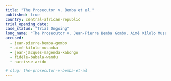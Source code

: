```yaml
---
title: "The Prosecutor v. Bemba et al."
published: true
country: central-african-republic
trial_opening_date:
case_status: "Trial Ongoing"
long_name: "The Prosecutor v. Jean-Pierre Bemba Gombo, Aimé Kilolo Musamba, Jean-Jacques Mangenda Kabongo, Fidèle Babala Wandu and Narcisse Arido"
accused:
  - jean-pierre-bemba-gombo
  - aimé-kilolo-musamba
  - jean-jacques-magenda-kabongo
  - fidèle-babala-wandu
  - narcisse-arido

# slug: the-prosecutor-v-bemba-et-al
---
```

